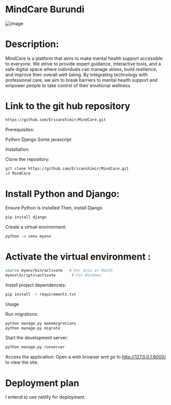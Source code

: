 # MindCare Burundi

![image](https://github.com/user-attachments/assets/3185023a-261d-44c0-a634-da654600586d)


# Description:

MindCare is a platform that aims to make mental health support accessible to everyone. We strive to provide expert guidance, interactive tools, and a safe digital space where individuals can manage stress, build resilience, and improve their overall well-being. By integrating technology with professional care, we aim to break barriers to mental health support and empower people to take control of their emotional wellness.

# Link to the git hub repository
```bash
https://github.com/Ericanshimir/MindCare.git
```
Prerequisites:

Python 
Django 
Some javascript

Installation:

Clone the repository:
```bash
git clone https://github.com/Ericanshimir/MindCare.git
cd MindCare
```

# Install Python and Django:


Ensure Python is installed
Then, install Django

```bash
pip install django 
```

Create a virtual environment:
```bash
python -m venv myenv
```
# Activate the virtual environment :
```bash
source myenv/bin/activate   # For Unix or MacOS
myenv\Scripts\activate       # For Windows
```

Install project dependencies:
```bash
pip install -r requirements.txt
```
Usage

Run migrations:
```bash
python manage.py makemigrations
python manage.py migrate
```
Start the development server:

```bash
python manage.py runserver
```

Access the application:
Open a web browser and go to http://127.0.0.1:8000/ to view the site.

# Deployment plan

I entend to use netlify for deployment.

